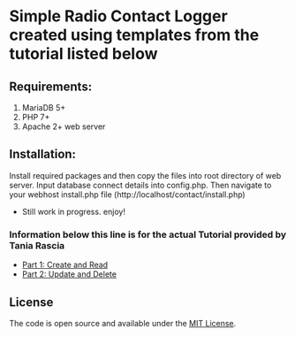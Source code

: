 # Simple Radio Contact Logger created using templates from the tutorial listed below

## Requirements:
  1. MariaDB 5+ 
  2. PHP 7+
  3. Apache 2+ web server
 
## Installation:
Install required packages and then copy the files into root directory of web server.  Input database connect details into config.php.  Then navigate to your webhost install.php file (http://localhost/contact/install.php)

* Still work in progress.  enjoy!



### Information below this line is for the actual Tutorial provided by Tania Rascia

- [Part 1: Create and Read](https://www.taniarascia.com/create-a-simple-database-app-connecting-to-mysql-with-php/)
- [Part 2: Update and Delete](https://www.taniarascia.com/create-a-simple-crud-database-app-php-update-delete/)

## License

The code is open source and available under the [MIT License](LICENSE).

